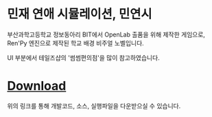 # 민재 연애 시뮬레이션, 민연시

부산과학고등학교 정보동아리 BIT에서 OpenLab 출품을 위해 제작한 게임으로, Ren'Py 엔진으로 제작된 학교 배경 비주얼 노벨입니다.

UI 부분에서 테일즈샵의 '썸썸편의점'을 많이 참고하였습니다.

# [Download](https://drive.google.com/drive/folders/1iJCtnEp_Y0m58-gP3vWAn6Kqxxj6f3ae?usp=drive_link)

위의 링크를 통해 개발코드, 소스, 실행파일을 다운받으실 수 있습니다.


